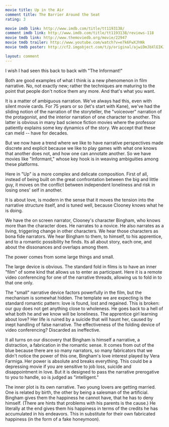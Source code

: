 ```yaml
---
movie title: Up in the Air
comment title: The Barrier Around the Seat
rating: 3

movie imdb link: http://www.imdb.com/title/tt1193138/
comment imdb link: http://www.imdb.com/title/tt1193138/reviews-118
movie tmdb link: http://www.themoviedb.org/movie/22947
movie tmdb trailer: http://www.youtube.com/watch?v=e7k6FwXJhNk
movie tmdb poster: http://cf2.imgobject.com/t/p/original/ajwiDmJbXlEIKJBcrXy8RN6M3G5.jpg

layout: comment
---
```


I wish I had seen this back to back with "The Informant!"

Both are good examples of what I think is a new phenomenon in film narrative. No, not exactly new; rather the techniques are maturing to the point that people don't notice them any more. And that's what you want.

It is a matter of ambiguous narration. We've always had this, even with silent movie cards. For 75 years or so (let's start with Kane), we've had the sliding notion of the narration of the storyteller, the "voiceover" narration of the protagonist, and the interior narration of one character to another. This latter is obvious in many bad science fiction movies where the professor patiently explains some key dynamics of the story. We accept that these can meld -- have for decades.

But we now have a trend where we like to have narrative perspectives made discrete and explicit because we like to play games with what one knows that another does not, and how one can annotate another. So we have movies like "Informant," whose key hook is in weaving ambiguities among these platforms.

Here in "Up" is a more complex and delicate composition. First of all, instead of being built on the great confrontation between the big and little guy, it moves on the conflict between independent loneliness and risk in losing ones' self in another.

It is about love, is modern in the sense that it moves the tension into the narrative structure itself, and is tuned well, because Clooney knows what he is doing. 

We have the on screen narrator, Clooney's character Bingham, who knows more than the character does. He narrates to a novice. He also narrates as a living, triggering change in other characters. We hear those characters as bona fide narrators. We hear Bingham to them, to himself, to his apprentice, and to a romantic possibility he finds. Its all about story, each one, and about the dissonances and overlaps among them.

The power comes from some large things and small. 

The large device is obvious. The standard fold in films is to have an inner "film" of some kind that allows us to enter as participant. Here it is a remote video conferencing for one of the narrative threads, allowing us to fold in to that one only. 

The "small" narrative device factors powerfully in the film, but the mechanism is somewhat hidden. The template we are expecting is the standard romantic pattern: love is found, lost and regained. This is broken: our guy does not get anything close to wholeness. He goes back to a hell of what both he and we know will be loneliness. The apprentice girl learning about love? Her life is ruined by a suicide that will haunt her, caused by inept handling of false narrative. The effectiveness of the folding device of video conferencing? Discarded as ineffective.

It all turns on our discovery that Bingham is himself a narrative, a distraction, a fabrication in the romantic sense. It comes from out of the blue because there are so many narrators, so many fabricators that we didn't notice the power of this one, Bingham's love interest played by Vera Farmiga. Her power is absolute and breaks everything. This could be a depressing movie if you are sensitive to job loss, suicide and disappointment in love. But it is designed to pass the narrative prerogative to you to handle, so is judged as "intelligent."

The inner plot is its own narrative. Two young lovers are getting married. One is related by birth, the other by being a salesman of the artificial. Bingham gives them the happiness he cannot have, that he has to deny himself. (There are hints that problems with his parents is the cause.) He literally at the end gives them his happiness in terms of the credits he has accumulated in his endeavors. This in substitute for their own fabricated happiness (in the form of a fake honeymoon).